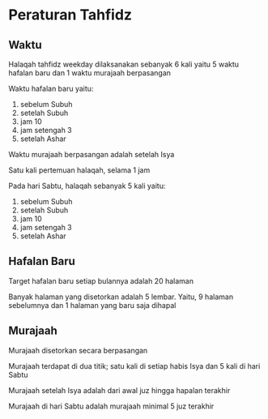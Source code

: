 # Peraturan Tahfidz

## Waktu

Halaqah tahfidz weekday dilaksanakan sebanyak 6 kali yaitu 5 waktu hafalan baru dan 1 waktu murajaah berpasangan

Waktu hafalan baru yaitu:

1. sebelum Subuh
2. setelah Subuh
3. jam 10
4. jam setengah 3
5. setelah Ashar

Waktu murajaah berpasangan adalah setelah Isya

Satu kali pertemuan halaqah, selama 1 jam

Pada hari Sabtu, halaqah sebanyak 5 kali yaitu:

1. sebelum Subuh
2. setelah Subuh
3. jam 10
4. jam setengah 3
5. setelah Ashar

## Hafalan Baru

Target hafalan baru setiap bulannya adalah 20 halaman

Banyak halaman yang disetorkan adalah 5 lembar. Yaitu, 9 halaman sebelumnya dan 1 halaman yang baru saja dihapal

## Murajaah

Murajaah disetorkan secara berpasangan

Murajaah terdapat di dua titik; satu kali di setiap habis Isya dan 5 kali di hari Sabtu

Murajaah setelah Isya adalah dari awal juz hingga hapalan terakhir

Murajaah di hari Sabtu adalah murajaah minimal 5 juz terakhir
